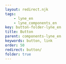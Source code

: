 ```yaml
---
layout: redirect.njk
tags: 
    - lyne_en
    - lyne_components_en
key: button-folder-lyne_en
title: Button
parent: components-lyne_en
keywords: button, link
order: 50
redirect: button/
folder: true
---
```

